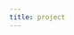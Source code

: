 ```yaml
---
title: project
---
```



<div id="test">
<script type="text/javascript" src="../../../javascripts/renderjson.js"></script>
<script>
renderjson.set_show_to_level(1);
var example = {
    "$id": "https://example.org/cda-data-model/Project#",
    "$schema": "http://json-schema.org/draft-07/schema#",
    "description": "Any specifically defined piece of work that is undertaken or attempted to meet a single requirement. (NCIt C47885)",
    "definitions": {},
    "additionalProperties": true,
    "properties": {
        "describedBy": {
            "description": "The JSON Schema used for this object.",
            "type": "string"
        },
        "id": {
            "description": "The 'logical' identifier of the entity in the repository, e.g. a UUID.  This 'id' is unique within a given system. The identified entity may have a different 'id' in a different system.",
            "type": "string"
        },
        "identifier": {
            "description": "A 'business' identifier  or accession number for the entity, typically as provided by an external system or authority, that persists across implementing systems. ",
            "items": {
                "$ref": "https://example.org/cda-data-model/definitions/Coding"
            },
            "type": "array"
        },
        "label": {
            "description": "Short name or abbreviation for project. Maps to rdfs:label.",
            "type": "string"
        },
        "disease_site": {
            "description": "A list of the text terms used to describe the primary site of disease.",
            "items": {
                "type": "string"
                },
            "type": "array"
        },
        "disease_type": {
            "description": "A list of the text terms used to describe the type of malignant disease. ",
            "items": {
                "type": "string"
                },
            "type": "array"
        },
        "dbgap_accession": {
            "description": "The link to the dbgap accession record for data associated with this Project. For MVP, will model this as a string, but this could be modeled as an external reference.",
            "type": "string"
        },
        "program": {
            "description": "The text term used to describe the parent program for this project.",
            "type": "string"
        },
        "studies": {
            "description": "List of studies associated with this Project. For POC, using this model instead of Identifier due to confusion over type CodeableConcept; reconsider for MVP.",
            "properties": {
                "label": {
                    "description": "Human-readable name of the Study",
                    "type": "string"
                },
                "system": {
                    "description": "The system or namespace that defines the Study.",
                    "type": "string"                    },
                "value": {
                    "description": "The value of the identifier, as defined by the system.",
                    "type": "string"                    },
                "embargo_date": {
                    "description": "The date on which publication and release of data is permitted.  This data is made available with the condition that it cannot be published or disseminated before this date.  The field is represented as a string in this format: CCYY-MM-DDThh:mm:ss[Z|(+|-)hh:mm].",
                    "type": "string"
                },
                "dbgap_accession": {
                    "description": "The link to the dbgap accession record for data associated with this Study. For MVP, will model this as a string, but this could be modeled as an external reference.",
                    "type": "string"
                }
            },
            "type": "array"
        },
        "dct:title": {
            "description": "Official project name. Maps to dct:title.",
            "type": "string"
        }
    },
    "required": [
        "id",
        "describedBy",
        "dct:title"
    ],
    "title": "Project",
    "type": "object"
};
    document.getElementById("test").appendChild(renderjson(example));
</script>
